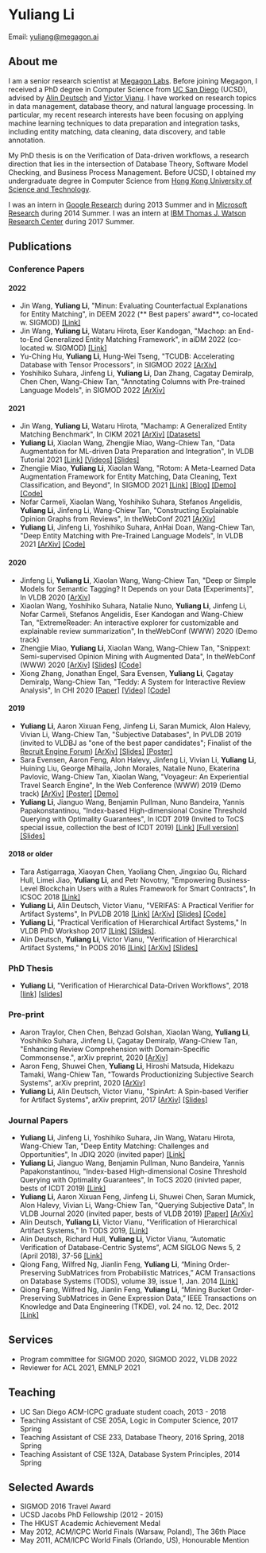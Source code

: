 # Yuliang Li

Email: [yuliang@megagon.ai](mailto:yuliang@megagon.ai)

## About me

I am a senior research scientist at [Megagon Labs](http://www.megagon.ai/). Before joining Megagon, I received a PhD degree in Computer Science from [UC San Diego](http://www.cs.ucsd.edu/) (UCSD), advised by [Alin Deutsch](http://db.ucsd.edu/People/alin/) and [Victor Vianu](https://cseweb.ucsd.edu/~vianu/). I have worked on research topics in data management, database theory, and natural language processing. In particular, my recent research interests have been focusing on applying machine learning techniques to data preparation and integration tasks, including entity matching, data cleaning, data discovery, and table annotation.

My PhD thesis is on the Verification of Data-driven workflows, a research direction that lies in the intersection of Database Theory, Software Model Checking, and Business Process Management. Before UCSD,  I obtained my undergraduate degree in Computer Science from [Hong Kong University of Science and Technology](http://www.ust.hk). 

I was an intern in [Google Research](https://research.google.com/) during 2013 Summer and in [Microsoft Research](https://www.microsoft.com/en-us/research/group/data-management-exploration-and-mining-dmx/) during 2014 Summer. I was an intern at [IBM Thomas J. Watson Research Center](http://www.research.ibm.com/labs/watson/index.shtml) during 2017 Summer.


## Publications

### Conference Papers

#### 2022

* Jin Wang, **Yuliang Li**, "Minun: Evaluating Counterfactual Explanations for Entity Matching", in DEEM 2022 (** Best papers' award**, co-located w. SIGMOD) [[Link]](https://drive.google.com/file/d/1FV7zJdSUfK4foeu5vq_B_PgtNnOZqfbn/view)
* Jin Wang, **Yuliang Li**, Wataru Hirota, Eser Kandogan, "Machop: an End-to-End Generalized Entity Matching Framework", in aiDM 2022 (co-located w. SIGMOD) [[Link]](https://drive.google.com/file/d/1YeLlq2JtYshD2M8yRAliE2EY1YEaJv60/view?usp=sharing)
* Yu-Ching Hu, **Yuliang Li**, Hung-Wei Tseng, "TCUDB: Accelerating Database with Tensor Processors", in SIGMOD 2022 [[ArXiv]](https://arxiv.org/pdf/2112.07552.pdf)
* Yoshihiko Suhara, Jinfeng Li, **Yuliang Li**, Dan Zhang, Cagatay Demiralp, Chen Chen, Wang-Chiew Tan, "Annotating Columns with Pre-trained Language Models", in SIGMOD 2022 [[ArXiv]](https://arxiv.org/pdf/2104.01785.pdf)


#### 2021
* Jin Wang, **Yuliang Li**, Wataru Hirota, "Machamp: A Generalized Entity Matching Benchmark", In CIKM 2021 [[ArXiv]](https://arxiv.org/abs/2106.08455v) [[Datasets]](https://github.com/megagonlabs/machamp)
* **Yuliang Li**, Xiaolan Wang, Zhengjie Miao, Wang-Chiew Tan, "Data Augmentation for ML-driven Data Preparation and Integration", In VLDB Tutorial 2021 [[Link]](http://vldb.org/pvldb/vol14/p3182-li.pdf) [[Videos]](https://www.youtube.com/playlist?list=PLj4y_dpHi4eLwo1NGHo2lM18Xk6nUtAJj) [[Slides]](https://vldb.org/2021/files/slides/tutorial/tutorial7.pdf)
* Zhengjie Miao, **Yuliang Li**, Xiaolan Wang, "Rotom: A Meta-Learned Data Augmentation Framework for Entity Matching, Data Cleaning, Text Classification, and Beyond", In SIGMOD 2021 [[Link]](https://dl.acm.org/doi/abs/10.1145/3448016.3457258) [[Blog]](https://megagon.ai/blog/rotom-a-meta-learned-data-augmentation-framework-for-entity-matching-data-cleaning-text-classification-and-beyond/) [[Demo]](http://rotomdemo.megagon.info/) [[Code]](https://github.com/megagonlabs/rotom)
* Nofar Carmeli, Xiaolan Wang, Yoshihiko Suhara, Stefanos Angelidis, **Yuliang Li**, Jinfeng Li, Wang-Chiew Tan, "Constructing Explainable Opinion Graphs from Reviews", In theWebConf 2021 [[ArXiv]](https://arxiv.org/abs/2006.00119)
* **Yuliang Li**, Jinfeng Li, Yoshihiko Suhara, AnHai Doan, Wang-Chiew Tan, "Deep Entity Matching with Pre-Trained Language Models", In VLDB 2021 [[ArXiv]](https://arxiv.org/abs/2004.00584) [[Code]](https://github.com/megagonlabs/ditto) 

#### 2020
* Jinfeng Li, **Yuliang Li**, Xiaolan Wang, Wang-Chiew Tan, "Deep or Simple Models for Semantic Tagging? It Depends on your Data [Experiments]", In VLDB 2020 [[ArXiv]](https://arxiv.org/abs/2007.05651)
* Xiaolan Wang, Yoshihiko Suhara, Natalie Nuno, **Yuliang Li**, Jinfeng Li, Nofar Carmeli, Stefanos Angelidis, Eser Kandogan and Wang-Chiew Tan, "ExtremeReader: An interactive explorer for customizable and explainable review summarization", In theWebConf (WWW) 2020 (Demo track)
* Zhengjie Miao, **Yuliang Li**, Xiaolan Wang, Wang-Chiew Tan, "Snippext: Semi-supervised Opinion Mining with Augmented Data", In theWebConf (WWW) 2020 [[ArXiv]](https://arxiv.org/abs/2002.03049) [[Slides]](https://www.dropbox.com/s/p5tuc9964f1nrim/opinedb.pptx?dl=0) [[Code]](https://github.com/rit-git/Snippext_public)
* Xiong Zhang, Jonathan Engel, Sara Evensen, **Yuliang Li**, Çagatay Demiralp, Wang-Chiew Tan, "Teddy: A System for Interactive Review Analysis", In CHI 2020 [[Paper]](https://hci.stanford.edu/~cagatay/projects/teddy/Teddy-CHI20.pdf) [[Video]](https://vimeo.com/384454119)  [[Code]](https://github.com/megagonlabs/teddy)

#### 2019
* **Yuliang Li**, Aaron Xixuan Feng, Jinfeng Li, Saran Mumick, Alon Halevy, Vivian Li, Wang-Chiew Tan, "Subjective Databases", In PVLDB 2019 (invited to VLDBJ as "one of the best paper candidates"; Finalist of the [Recruit Engine Forum](https://megagon.ai/blog/megagon-labs-wins-award-at-recruit-engine-forum-for-work-on-opinedb/)) [[ArXiv]](https://arxiv.org/abs/1902.09661) [[Slides]](https://www.dropbox.com/s/p5tuc9964f1nrim/opinedb.pptx?dl=0)  [[Poster]](https://www.dropbox.com/s/own5fdexbaguwo9/vldb_poster.pptx?dl=0)
* Sara Evensen, Aaron Feng, Alon Halevy, Jinfeng Li, Vivian Li, **Yuliang Li**, Huining Liu, George Mihaila, John Morales, Natalie Nuno, Ekaterina Pavlovic, Wang-Chiew Tan, Xiaolan Wang, "Voyageur: An Experiential Travel Search Engine", In the Web Conference (WWW) 2019 (Demo track) [[ArXiv]](https://arxiv.org/abs/1902.09661) [[Poster]](https://www.dropbox.com/s/tokmvlijhuk9d1b/thewebconf_poster.pptx?dl=0) [[Demo]](http://voyageurlive.s3-website.us-east-2.amazonaws.com)
* **Yuliang Li**, Jianguo Wang, Benjamin Pullman, Nuno Bandeira, Yannis Papakonstantinou, "Index-based High-dimensional Cosine Threshold Querying with Optimality Guarantees", In ICDT 2019 (Invited to ToCS special issue, collection the best of ICDT 2019) [[Link]](http://drops.dagstuhl.de/opus/volltexte/2019/10313/pdf/LIPIcs-ICDT-2019-11.pdf) [[Full version]](http://db.ucsd.edu/wp-content/uploads/2018/12/ICDT_2019_paper.pdf) [[Slides]](https://www.dropbox.com/s/2tf0sva3k01nmjf/icdt2019.pptx?dl=0)

#### 2018 or older
* Tara Astigarraga, Xiaoyan Chen, Yaoliang Chen, Jingxiao Gu, Richard Hull, Limei Jiao, **Yuliang Li**, and Petr Novotny, "Empowering Business-Level Blockchain Users with a Rules Framework for Smart Contracts", In ICSOC 2018 [[Link]](https://link.springer.com/chapter/10.1007/978-3-030-03596-9_8)
* **Yuliang Li**, Alin Deutsch, Victor Vianu, "VERIFAS: A Practical Verifier for Artifact Systems", In PVLDB 2018 [[Link]](http://www.vldb.org/pvldb/vol11/p283-li.pdf) [[ArXiv]](https://arxiv.org/abs/1705.10007) [[Slides]](https://www.dropbox.com/s/6uahinfycj1nowm/db-talk.pptx?dl=0) [[Code]](https://github.com/oi02lyl/has-verifier)
* **Yuliang Li**, "Practical Verification of Hierarchical Artifact Systems," In VLDB PhD Workshop 2017 [[Link]](http://ceur-ws.org/Vol-1882/paper14.pdf) [[Slides]](https://www.dropbox.com/s/atemjpw7eyht1h2/vldb-phd-yuliang-li.pptx?dl=0).
* Alin Deutsch, **Yuliang Li**, Victor Vianu, "Verification of Hierarchical Artifact Systems," In PODS 2016 [[Link]](https://cseweb.ucsd.edu/~vianu/pods16.pdf) [[ArXiv]](http://arxiv.org/abs/1604.00967) [[Slides]](https://www.dropbox.com/s/bxzy9me90s906h7/pods16.pptx?dl=0)

### PhD Thesis
* **Yuliang Li**, "Verification of Hierarchical Data-Driven Workflows", 2018 [[link]](https://escholarship.org/uc/item/00q5p2t3) [[slides]](https://www.dropbox.com/s/ybc7vy30395cjdi/dissertation.pptx?dl=0)

### Pre-print

* Aaron Traylor, Chen Chen, Behzad Golshan, Xiaolan Wang, **Yuliang Li**, Yoshihiko Suhara, Jinfeng Li, Çagatay Demiralp, Wang-Chiew Tan, "Enhancing Review Comprehension with Domain-Specific Commonsense.", arXiv preprint, 2020 [[ArXiv]](https://arxiv.org/abs/2004.03020)
* Aaron Feng, Shuwei Chen, **Yuliang Li**, Hiroshi Matsuda, Hidekazu Tamaki, Wang-Chiew Tan, "Towards Productionizing Subjective Search Systems", arXiv preprint, 2020 [[ArXiv]](https://arxiv.org/abs/2003.13968)
* **Yuliang Li**, Alin Deutsch, Victor Vianu, "SpinArt: A Spin-based Verifier for Artifact Systems", arXiv preprint, 2017 [[ArXiv]](https://arxiv.org/abs/1705.09427) [[Slides]](https://www.dropbox.com/s/vohuazds85fmh6q/spinart.pptx?dl=0)

### Journal Papers
* **Yuliang Li**, Jinfeng Li, Yoshihiko Suhara, Jin Wang, Wataru Hirota, Wang-Chiew Tan, "Deep Entity Matching: Challenges and Opportunities", In JDIQ 2020 (invited paper) [[Link]](https://dl.acm.org/doi/10.1145/3431816)
* **Yuliang Li**, Jianguo Wang, Benjamin Pullman, Nuno Bandeira, Yannis Papakonstantinou, "Index-based High-dimensional Cosine Threshold Querying with Optimality Guarantees", In ToCS 2020 (inivted paper, bests of ICDT 2019) [[Link]](https://link.springer.com/article/10.1007/s00224-020-10009-6)
* **Yuliang Li**, Aaron Xixuan Feng, Jinfeng Li, Shuwei Chen, Saran Mumick, Alon Halevy, Vivian Li, Wang-Chiew Tan, "Querying Subjective Data", In VLDB Journal 2020 (invited paper, bests of VLDB 2019) [[Paper]](https://link.springer.com/article/10.1007/s00778-020-00634-5) [[ArXiv]](https://arxiv.org/abs/1902.09661)
* Alin Deutsch, **Yuliang Li**, Victor Vianu, "Verification of Hierarchical Artifact Systems," In TODS 2019, [[Link]](https://dl.acm.org/citation.cfm?id=3321487)
* Alin Deutsch, Richard Hull, **Yuliang Li**, Victor Vianu, “Automatic Verification of Database-Centric Systems”, ACM SIGLOG News 5, 2 (April 2018), 37-56 [[Link]](http://www.cs.ox.ac.uk/andrzej.murawski/siglog_news_16.pdf)
* Qiong Fang, Wilfred Ng, Jianlin Feng, **Yuliang Li**, “Mining Order-Preserving SubMatrices from Probabilistic Matrices,” ACM Transactions on Database Systems (TODS), volume 39, issue 1, Jan. 2014 [[Link]](http://www.cs.ust.hk/~wilfred/paper/tods14.pdf)
* Qiong Fang, Wilfred Ng, Jianlin Feng, **Yuliang Li**, “Mining Bucket Order-Preserving SubMatrices in Gene Expression Data,” IEEE Transactions on Knowledge and Data Engineering (TKDE), vol. 24 no. 12, Dec. 2012 [[Link]](http://ieeexplore.ieee.org/document/5989809/)

## Services
* Program committee for SIGMOD 2020, SIGMOD 2022, VLDB 2022
* Reviewer for ACL 2021, EMNLP 2021

## Teaching

* UC San Diego ACM-ICPC graduate student coach, 2013 - 2018
* Teaching Assistant of CSE 205A, Logic in Computer Science, 2017 Spring
* Teaching Assistant of CSE 233, Database Theory, 2016 Spring, 2018 Spring
* Teaching Assistant of CSE 132A, Database System Principles, 2014 Spring


## Selected Awards
* SIGMOD 2016 Travel Award
* UCSD Jacobs PhD Fellowship (2012 - 2015)
* The HKUST Academic Achievement Medal
* May 2012, ACM/ICPC World Finals (Warsaw, Poland), The 36th Place
* May 2011, ACM/ICPC World Finals (Orlando, US), Honourable Mention
